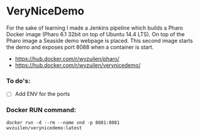 # VeryNiceDemo

For the sake of learning I made a Jenkins pipeline which builds a Pharo Docker image (Pharo 6.1 32bit on top of Ubuntu 14.4 LTS). On top of the Pharo image a Seaside demo webpage is placed. This second image starts the demo and exposes port 8088 when a container is start.

* https://hub.docker.com/r/wvzuilen/pharo/
* https://hub.docker.com/r/wvzuilen/verynicedemo/

### To do's:
- [ ] Add ENV for the ports

### Docker RUN command:
`docker run -d --rm --name vnd -p 8081:8081 wvzuilen/verynicedemo:latest`

